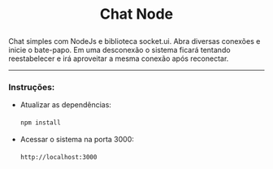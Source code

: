# <p align="center"> Chat Node</p>

Chat simples com NodeJs e biblioteca socket.ui. Abra diversas conexões e inicie o bate-papo.
Em uma desconexão o sistema ficará tentando reestabelecer e irá aproveitar a mesma conexão após reconectar.
<hr>

### Instruções:

- Atualizar as dependências:<br><br>
  <code>npm install</code>
  <br><br>
- Acessar o sistema na porta 3000:<br><br>
  <code>http://localhost:3000</code>
  <br><br>
  
